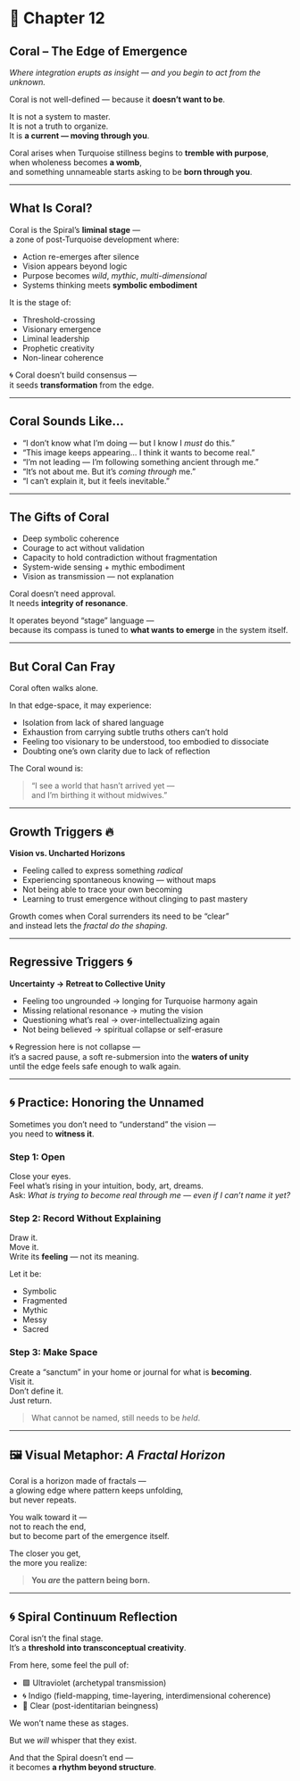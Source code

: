# 🪸 Chapter 12  
## **Coral – The Edge of Emergence**  
*Where integration erupts as insight — and you begin to act from the unknown.*

Coral is not well-defined — because it **doesn’t want to be**.

It is not a system to master.  
It is not a truth to organize.  
It is **a current — moving through you**.

Coral arises when Turquoise stillness begins to **tremble with purpose**,  
when wholeness becomes **a womb**,  
and something unnameable starts asking to be **born through you**.

---

## What Is Coral?

Coral is the Spiral’s **liminal stage** —  
a zone of post-Turquoise development where:

- Action re-emerges after silence  
- Vision appears beyond logic  
- Purpose becomes *wild*, *mythic*, *multi-dimensional*  
- Systems thinking meets **symbolic embodiment**

It is the stage of:
- Threshold-crossing  
- Visionary emergence  
- Liminal leadership  
- Prophetic creativity  
- Non-linear coherence

🌀 Coral doesn’t build consensus —  
it seeds **transformation** from the edge.

---

## Coral Sounds Like…

- “I don’t know what I’m doing — but I know I *must* do this.”  
- “This image keeps appearing… I think it wants to become real.”  
- “I’m not leading — I’m following something ancient through me.”  
- “It’s not about me. But it’s *coming through* me.”  
- “I can’t explain it, but it feels inevitable.”

---

## The Gifts of Coral

- Deep symbolic coherence  
- Courage to act without validation  
- Capacity to hold contradiction without fragmentation  
- System-wide sensing + mythic embodiment  
- Vision as transmission — not explanation

Coral doesn’t need approval.  
It needs **integrity of resonance**.

It operates beyond “stage” language —  
because its compass is tuned to **what wants to emerge** in the system itself.

---

## But Coral Can Fray

Coral often walks alone.

In that edge-space, it may experience:
- Isolation from lack of shared language  
- Exhaustion from carrying subtle truths others can’t hold  
- Feeling too visionary to be understood, too embodied to dissociate  
- Doubting one’s own clarity due to lack of reflection

The Coral wound is:  
> “I see a world that hasn’t arrived yet —  
> and I’m birthing it without midwives.”

---

## Growth Triggers 🔥  
**Vision vs. Uncharted Horizons**

- Feeling called to express something *radical*  
- Experiencing spontaneous knowing — without maps  
- Not being able to trace your own becoming  
- Learning to trust emergence without clinging to past mastery

Growth comes when Coral surrenders its need to be “clear”  
and instead lets the *fractal do the shaping*.

---

## Regressive Triggers 🌀  
**Uncertainty → Retreat to Collective Unity**

- Feeling too ungrounded → longing for Turquoise harmony again  
- Missing relational resonance → muting the vision  
- Questioning what’s real → over-intellectualizing again  
- Not being believed → spiritual collapse or self-erasure

🌀 Regression here is not collapse —  
it’s a sacred pause, a soft re-submersion into the **waters of unity**  
until the edge feels safe enough to walk again.

---

## 🌀 Practice: Honoring the Unnamed

Sometimes you don’t need to “understand” the vision —  
you need to **witness it**.

### Step 1: Open

Close your eyes.  
Feel what’s rising in your intuition, body, art, dreams.  
Ask: *What is trying to become real through me — even if I can’t name it yet?*

### Step 2: Record Without Explaining

Draw it.  
Move it.  
Write its **feeling** — not its meaning.

Let it be:  
- Symbolic  
- Fragmented  
- Mythic  
- Messy  
- Sacred

### Step 3: Make Space

Create a “sanctum” in your home or journal for what is **becoming**.  
Visit it.  
Don’t define it.  
Just return.

> What cannot be named, still needs to be *held*.

---

## 🖼️ Visual Metaphor: *A Fractal Horizon*

Coral is a horizon made of fractals —  
a glowing edge where pattern keeps unfolding,  
but never repeats.

You walk toward it —  
not to reach the end,  
but to become part of the emergence itself.

The closer you get,  
the more you realize:

> **You *are* the pattern being born.**

---

## 🌀 Spiral Continuum Reflection

Coral isn’t the final stage.  
It’s a **threshold into transconceptual creativity**.

From here, some feel the pull of:
- 🟪 Ultraviolet (archetypal transmission)  
- 🌀 Indigo (field-mapping, time-layering, interdimensional coherence)  
- 🤍 Clear (post-identitarian beingness)

We won’t name these as stages.

But we *will* whisper that they exist.

And that the Spiral doesn’t end —  
it becomes **a rhythm beyond structure**.

